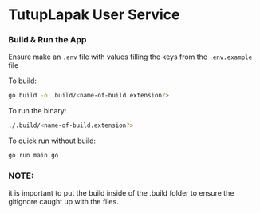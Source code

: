 # TutupLapak User Service

### Build & Run the App
Ensure make an `.env` file with values filling the keys from the `.env.example` file

To build:
```bash
go build -o .build/<name-of-build.extension?>
```

To run the binary:
```bash
./.build/<name-of-build.extension?>
```

To quick run without build:
```bash
go run main.go
```

### NOTE: 
it is important to put the build inside of the .build folder
to ensure the gitignore caught up with the files.
